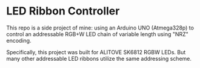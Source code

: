 # LED Ribbon Controller 
This repo is a side project of mine: using an Arduino UNO (Atmega328p) to control an addressable RGB+W LED chain of variable length using "NRZ" encoding.

Specifically, this project was built for ALITOVE SK6812 RGBW LEDs. But many other addressable LED ribbons utilize the same addressing scheme.
